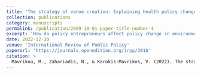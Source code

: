 ```yaml
---
title: 'The strategy of venue creation: Explaining health policy change in Greece'
collection: publications
category: manuscripts
permalink: /publication/2009-10-01-paper-title-number-4
excerpt: 'How do policy entrepreneurs affect policy change in environments of institutional instability? The literature has predominantly explored policy entrepreneur strategizing in contexts with established institutional settings. In this paper, we argue that under conditions of institutional fluidity and a weak and politicized public administration, venue creation is the more frequently encountered and the more likely successful strategy. We define venue creation as the entrepreneurial strategy of setting-up institutional arrangements of finite duration, predominantly in the form of committees, delegated exclusively with designing reforms. We test our hypothesis in the Greek health policy sector. We explore two policy instances: the unsuccessful attempt at a public health reform in 1992 and the successful introduction of radical policy change for public health in 2003. We employ a process tracing approach spanning thirty years, processing primary data (elite interviews and documents) applying the Multiple Streams Framework (MSF). We find that under conditions of institutional fluidity and administrative weakness, policy entrepreneurs failed in their pursuit of change using venue shopping in 1992 but succeeded through venue creation in 2003, confirming our hypothesis. We conclude with insights for contingent policy entrepreneurship success, the MSF and patterns of policymaking in Greece.'
date: 2022-12-30
venue: 'International Review of Public Policy'
paperurl: 'https://journals.openedition.org/irpp/3018'
citation: >
  Mavrikou, M., Zahariadis, N., & Karokis-Mavrikos, V. (2022). The strategy of venue creation: Explaining health policy change in Greece. <em>International Review of Public Policy</em>, <em>4</em>(3). https://doi.org/10.4000/irpp.3018
---
```

